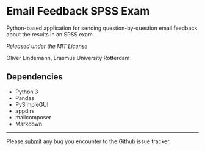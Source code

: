 # Email Feedback SPSS Exam

Python-based application for sending question-by-question email feedback 
about the results in an SPSS exam.

*Released under the MIT License*

Oliver Lindemann, Erasmus University Rotterdam


## Dependencies
* Python 3
* Pandas
* PySimpleGUI
* appdirs
* mailcomposer
* Markdown

---

Please [submit](https://github.com/essb-mt-section/email-feedback-spss-exam/issues/new)
any bug you encounter to the Github issue tracker.